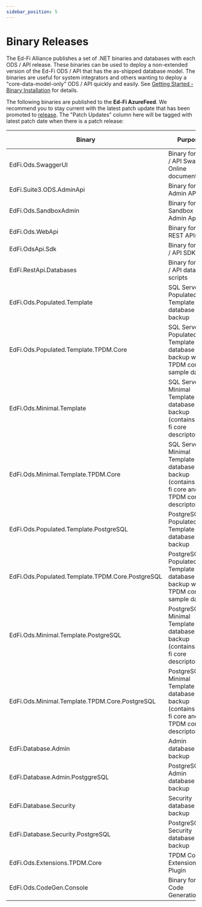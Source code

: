 ```yaml
---
sidebar_position: 5
---
```


# Binary Releases

The Ed-Fi Alliance publishes a set of .NET binaries and databases with each ODS
/ API release. These binaries can be used to deploy a non-extended version of
the Ed-Fi ODS / API that has the as-shipped database model. The binaries are
useful for system integrators and others wanting to deploy a
"core-data-model-only" ODS / API quickly and easily. See [Getting Started -
Binary Installation](./readme.md) for details.

The following binaries are published to the **Ed-Fi AzureFeed**. We recommend
you to stay current with the latest patch update that has been promoted
to [release](https://dev.azure.com/ed-fi-alliance/Ed-Fi-Alliance-OSS/_packaging?_a=feed&feed=EdFi%40Release).
The "Patch Updates" column here will be tagged with latest patch date when there
is a patch release:

| Binary                                           | Purpose                                                                                     | Location                                                                                                                                                                                                                                                                                                                                                                                                                                                                                                                                                      | Patch Updates |
| ------------------------------------------------ | ------------------------------------------------------------------------------------------- | ------------------------------------------------------------------------------------------------------------------------------------------------------------------------------------------------------------------------------------------------------------------------------------------------------------------------------------------------------------------------------------------------------------------------------------------------------------------------------------------------------------------------------------------------------------- | ------------- |
| EdFi.Ods.SwaggerUI                               | Binary for ODS / API Swagger Online documentation                                           | [EdFi.Suite3.Ods.SwaggerUI 7.3](https://dev.azure.com/ed-fi-alliance/Ed-Fi-Alliance-OSS/_artifacts/feed/EdFi@Release/NuGet/EdFi.Suite3.Ods.SwaggerUI/overview/7.3.1201)                                                                                                                                                                                                                                                                                                                                                                                       |               |
| EdFi.Suite3.ODS.AdminApi                         | Binary for Admin API                                                                        | [EdFi.Suite3.ODS.AdminApi v2.1.0](https://dev.azure.com/ed-fi-alliance/Ed-Fi-Alliance-OSS/_artifacts/feed/EdFi/NuGet/EdFi.Suite3.ODS.AdminApi/overview/2.1.0)                                                                                                                                                                                                                                                                                                                                                                                                 |               |
| EdFi.Ods.SandboxAdmin                            | Binary for Sandbox Admin App                                                                | [EdFi.Suite3.Ods.SandboxAdmin 7.3](https://dev.azure.com/ed-fi-alliance/Ed-Fi-Alliance-OSS/_artifacts/feed/EdFi@Release/NuGet/EdFi.Suite3.Ods.SandboxAdmin/overview/7.3.1201)                                                                                                                                                                                                                                                                                                                                                                                 |               |
| EdFi.Ods.WebApi                                  | Binary for ODS REST APIs                                                                    | [EdFi.Suite3.Ods.WebApi 7.3 for Data Standard 4.0](https://dev.azure.com/ed-fi-alliance/Ed-Fi-Alliance-OSS/_artifacts/feed/EdFi@Release/NuGet/EdFi.Suite3.Ods.WebApi.Standard.4.0.0/overview/7.3.1277) <br /> [EdFi.Suite3.Ods.WebApi 7.3 for Data Standard 5.2](https://dev.azure.com/ed-fi-alliance/Ed-Fi-Alliance-OSS/_artifacts/feed/EdFi@Release/NuGet/EdFi.Suite3.Ods.WebApi.Standard.5.2.0/overview/7.3.1277)                                                                                                                                          |               |
| EdFi.OdsApi.Sdk                                  | Binary for ODS / API SDK                                                                    | [EdFi.Suite3.OdsApi.Sdk 7.3 for Data Standard 4.0](https://dev.azure.com/ed-fi-alliance/Ed-Fi-Alliance-OSS/_artifacts/feed/EdFi@Release/NuGet/EdFi.Suite3.OdsApi.Sdk.Standard.4.0.0/overview/7.3.1201)  <br /> [EdFi.Suite3.OdsApi.Sdk 7.3 for Data Standard 5.2](https://dev.azure.com/ed-fi-alliance/Ed-Fi-Alliance-OSS/_artifacts/feed/EdFi@Release/NuGet/EdFi.Suite3.OdsApi.Sdk.Standard.5.2.0/overview/7.3.1277)                                                                                                                                         |               |
| EdFi.RestApi.Databases                           | Binary for ODS / API database scripts                                                       | [EdFi.Suite3.RestApi.Databases 7.3 for Data Standard 4.0](https://dev.azure.com/ed-fi-alliance/Ed-Fi-Alliance-OSS/_artifacts/feed/EdFi@Release/NuGet/EdFi.Suite3.RestApi.Databases.Standard.4.0.0/overview/7.3.1277)  <br />  [EdFi.Suite3.RestApi.Databases 7.3 for Data Standard 5.2](https://dev.azure.com/ed-fi-alliance/Ed-Fi-Alliance-OSS/_artifacts/feed/EdFi@Release/NuGet/EdFi.Suite3.RestApi.Databases.Standard.5.2.0/overview/7.3.1277)                                                                                                            |               |
| EdFi.Ods.Populated.Template                      | SQL Server Populated Template database backup                                               | [EdFi.Suite3.Ods.Populated.Template 7.3 for Data Standard 4.0](https://dev.azure.com/ed-fi-alliance/Ed-Fi-Alliance-OSS/_artifacts/feed/EdFi@Release/NuGet/EdFi.Suite3.Ods.Populated.Template.Standard.4.0.0/versions/7.3.329)  <br />  [EdFi.Suite3.Ods.Populated.Template 7.3 for Data Standard 5.2](https://dev.azure.com/ed-fi-alliance/Ed-Fi-Alliance-OSS/_artifacts/feed/EdFi@Release/NuGet/EdFi.Suite3.Ods.Populated.Template.Standard.5.2.0/versions/7.3.329)                                                                                          |               |
| EdFi.Ods.Populated.Template.TPDM.Core            | SQL Server Populated Template database backup with TPDM core sample data                    | [EdFi.Suite3.Ods.Populated.Template.TPDM.Core 7.3 for Data Standard 4.0](https://dev.azure.com/ed-fi-alliance/Ed-Fi-Alliance-OSS/_artifacts/feed/EdFi@Release/NuGet/EdFi.Suite3.Ods.Populated.Template.TPDM.Core.1.1.0.Standard.4.0.0/versions/7.3.226)  <br />  [EdFi.Suite3.Ods.Populated.Template.TPDM.Core 7.3 for Data Standard 5.0](https://dev.azure.com/ed-fi-alliance/Ed-Fi-Alliance-OSS/_artifacts/feed/EdFi@Release/NuGet/EdFi.Suite3.Ods.Populated.Template.TPDM.Core.1.1.0.Standard.5.2.0/versions/7.3.226)                                      |               |
| EdFi.Ods.Minimal.Template                        | SQL Server Minimal Template database backup (contains ed-fi core descriptors)               | [EdFi.Suite3.Ods.Minimal.Template 7.3 for Data Standard 4.0](https://dev.azure.com/ed-fi-alliance/Ed-Fi-Alliance-OSS/_artifacts/feed/EdFi@Release/NuGet/EdFi.Suite3.Ods.Minimal.Template.Standard.4.0.0/versions/7.3.342)  <br />  [EdFi.Suite3.Ods.Minimal.Template 7.3 for Data Standard 5.2](https://dev.azure.com/ed-fi-alliance/Ed-Fi-Alliance-OSS/_artifacts/feed/EdFi@Release/NuGet/EdFi.Suite3.Ods.Minimal.Template.Standard.5.2.0/versions/7.3.342)                                                                                                  |               |
| EdFi.Ods.Minimal.Template.TPDM.Core              | SQL Server Minimal Template database backup (contains ed-fi core and TPDM core descriptors) | [EdFi.Suite3.Ods.Minimal.Template.TPDM.Core 7.3 for Data Standard 4.0](https://dev.azure.com/ed-fi-alliance/Ed-Fi-Alliance-OSS/_artifacts/feed/EdFi@Release/NuGet/EdFi.Suite3.Ods.Minimal.Template.TPDM.Core.1.1.0.Standard.4.0.0/versions/7.3.220)  <br />  [EdFi.Suite3.Ods.Minimal.Template.TPDM.Core 7.3 for Data Standard 5.2](https://dev.azure.com/ed-fi-alliance/Ed-Fi-Alliance-OSS/_artifacts/feed/EdFi@Release/NuGet/EdFi.Suite3.Ods.Minimal.Template.TPDM.Core.1.1.0.Standard.5.2.0/versions/7.3.220)                                              |               |
| EdFi.Ods.Populated.Template.PostgreSQL           | PostgreSQL Populated Template database backup                                               | [EdFi.Suite3.Ods.Populated.Template.PostgreSQL 7.3 for Data Standard 4.0](https://dev.azure.com/ed-fi-alliance/Ed-Fi-Alliance-OSS/_artifacts/feed/EdFi@Release/NuGet/EdFi.Suite3.Ods.Populated.Template.PostgreSQL.Standard.4.0.0/overview/7.3.304)  <br />  [EdFi.Suite3.Ods.Populated.Template.PostgreSQL 7.3 for Data Standard 5.2](https://dev.azure.com/ed-fi-alliance/Ed-Fi-Alliance-OSS/_artifacts/feed/EdFi@Release/NuGet/EdFi.Suite3.Ods.Populated.Template.PostgreSQL.Standard.5.2.0/overview/7.3.304)                                              |               |
| EdFi.Ods.Populated.Template.TPDM.Core.PostgreSQL | PostgreSQL Populated Template database backup with TPDM core sample data                    | [EdFi.Suite3.Ods.Populated.Template.TPDM.Core.PostgreSQL 7.3 Data Standard 4.0](https://dev.azure.com/ed-fi-alliance/Ed-Fi-Alliance-OSS/_artifacts/feed/EdFi@Release/NuGet/EdFi.Suite3.Ods.Populated.Template.TPDM.Core.1.1.0.PostgreSQL.Standard.4.0.0/versions/7.3.225)   <br />  [EdFi.Suite3.Ods.Populated.Template.TPDM.Core.PostgreSQL 7.3 Data Standard 5.2](https://dev.azure.com/ed-fi-alliance/Ed-Fi-Alliance-OSS/_artifacts/feed/EdFi@Release/NuGet/EdFi.Suite3.Ods.Populated.Template.TPDM.Core.1.1.0.PostgreSQL.Standard.5.2.0/versions/7.3.225) |               |
| EdFi.Ods.Minimal.Template.PostgreSQL             | PostgreSQL Minimal Template database backup (contains ed-fi core descriptors)               | [EdFi.Suite3.Ods.Minimal.Template.PostgreSQL 7.3 for Data Standard 4.0](https://dev.azure.com/ed-fi-alliance/Ed-Fi-Alliance-OSS/_artifacts/feed/EdFi@Release/NuGet/EdFi.Suite3.Ods.Minimal.Template.TPDM.Core.1.1.0.PostgreSQL.Standard.4.0.0/versions/7.3.223)  <br />  [EdFi.Suite3.Ods.Minimal.Template.PostgreSQL 7.3 for Data Standard 5.2](https://dev.azure.com/ed-fi-alliance/Ed-Fi-Alliance-OSS/_artifacts/feed/EdFi@Release/NuGet/EdFi.Suite3.Ods.Minimal.Template.TPDM.Core.1.1.0.PostgreSQL.Standard.5.2.0/versions/7.3.223)                      |               |
| EdFi.Ods.Minimal.Template.TPDM.Core.PostgreSQL   | PostgreSQL Minimal Template database backup (contains ed-fi core and TPDM core descriptors) | [EdFi.Suite3.Ods.Minimal.Template.TPDM.Core.PostgreSQL 7.3 for Data Standard 4.0](https://dev.azure.com/ed-fi-alliance/Ed-Fi-Alliance-OSS/_artifacts/feed/EdFi@Release/NuGet/EdFi.Suite3.Ods.Minimal.Template.TPDM.Core.1.1.0.PostgreSQL.Standard.4.0.0/overview/7.3.223)  <br />  [EdFi.Suite3.Ods.Minimal.Template.TPDM.Core.PostgreSQL 7.3 for Data Standard 5.2](https://dev.azure.com/ed-fi-alliance/Ed-Fi-Alliance-OSS/_artifacts/feed/EdFi@Release/NuGet/EdFi.Suite3.Ods.Minimal.Template.TPDM.Core.1.1.0.PostgreSQL.Standard.5.2.0/overview/7.3.223)  |               |
| EdFi.Database.Admin                              | Admin database backup                                                                       | [EdFi.Database.Admin 7.3 for Data Standard 4.0](https://dev.azure.com/ed-fi-alliance/Ed-Fi-Alliance-OSS/_artifacts/feed/EdFi@Release/NuGet/EdFi.Database.Admin.Standard.4.0.0/versions/7.3.140)  <br />  [EdFi.Database.Admin 7.3 for Data Standard 5.2](https://dev.azure.com/ed-fi-alliance/Ed-Fi-Alliance-OSS/_artifacts/feed/EdFi@Release/NuGet/EdFi.Database.Admin.Standard.5.2.0/versions/7.3.140)                                                                                                                                                        |               |
| EdFi.Database.Admin.PostggreSQL                  | PostgreSQL Admin database backup                                                            | [EdFi.Database.Admin.PostgreSQL 7.3 for Data Standard 4.0](https://dev.azure.com/ed-fi-alliance/Ed-Fi-Alliance-OSS/_artifacts/feed/EdFi@Release/NuGet/EdFi.Database.Admin.PostgreSQL.Standard.4.0.0/versions/7.3.140)  <br /> [EdFi.Database.Admin.PostgreSQL 7.3 for Data Standard 5.2](https://dev.azure.com/ed-fi-alliance/Ed-Fi-Alliance-OSS/_artifacts/feed/EdFi@Release/NuGet/EdFi.Database.Admin.PostgreSQL.Standard.5.2.0/versions/7.3.140)                                                                                                             |               |
| EdFi.Database.Security                           | Security database backup                                                                    | [EdFi.Database.Security 7.3 for Data Standard 4.0](https://dev.azure.com/ed-fi-alliance/Ed-Fi-Alliance-OSS/_artifacts/feed/EdFi@Release/NuGet/EdFi.Database.Security.Standard.4.0.0/overview/7.3.54)  <br />  [EdFi.Database.Security 7.3 for Data Standard 5.2](https://dev.azure.com/ed-fi-alliance/Ed-Fi-Alliance-OSS/_artifacts/feed/EdFi@Release/NuGet/EdFi.Database.Security.Standard.5.2.0/overview/7.3.54)                                                                                                                                            |               |
| EdFi.Database.Security.PostgreSQL                | PostgreSQL Security database backup                                                         | [EdFi.Database.Security.PostgreSQL 7.3 for Data Standard 4.0](https://dev.azure.com/ed-fi-alliance/Ed-Fi-Alliance-OSS/_artifacts/feed/EdFi@Release/NuGet/EdFi.Database.Security.PostgreSQL.Standard.4.0.0/versions/7.3.54)  <br /> [EdFi.Database.Security.PostgreSQL 7.3 for Data Standard 5.2](https://dev.azure.com/ed-fi-alliance/Ed-Fi-Alliance-OSS/_artifacts/feed/EdFi@Release/NuGet/EdFi.Database.Security.PostgreSQL.Standard.5.2.0/overview/7.3.54)                                                                                                 |               |
| EdFi.Ods.Extensions.TPDM.Core                    | TPDM Core Extension Plugin                                                                  | [EdFi.Suite3.Ods.Extensions.TPDM.Core.1.1.0 7.3 for Data Standard 4.0](https://dev.azure.com/ed-fi-alliance/Ed-Fi-Alliance-OSS/_artifacts/feed/EdFi@Release/NuGet/EdFi.Suite3.Ods.Extensions.TPDM.Core.1.1.0.Standard.4.0.0/versions/7.3.247)  <br />  [EdFi.Suite3.Ods.Extensions.TPDM.Core.1.1.0 7.3 for Data Standard 5.2](https://dev.azure.com/ed-fi-alliance/Ed-Fi-Alliance-OSS/_artifacts/feed/EdFi@Release/NuGet/EdFi.Suite3.Ods.Extensions.TPDM.Core.1.1.0.Standard.5.2.0/versions/7.3.247)                                                          |               |
| EdFi.Ods.CodeGen.Console                         | Binary for Code Generation                                                                  | [EdFi.Suite3.Ods.CodeGen 7.3](https://dev.azure.com/ed-fi-alliance/Ed-Fi-Alliance-OSS/_artifacts/feed/EdFi@Release/NuGet/EdFi.Suite3.Ods.CodeGen/overview/7.3.979                                                                                                                                                                                                                                                                                                                                                                                           |               |

